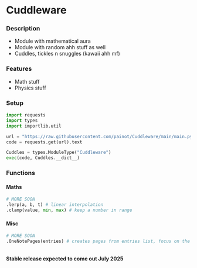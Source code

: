 # Cuddleware
### Description
- Module with mathematical aura
- Module with random ahh stuff as well
- Cuddles, tickles n snuggles (kawaii ahh mf)
  
### Features
- Math stuff
- Physics stuff

### Setup

```py
import requests
import types
import importlib.util

url = "https://raw.githubusercontent.com/painot/Cuddleware/main/main.py"
code = requests.get(url).text

Cuddles = types.ModuleType("Cuddleware")
exec(code, Cuddles.__dict__)
```

### Functions
#### Maths

```py
# MORE SOON
.lerp(a, b, t) # linear interpolation
.clamp(value, min, max) # keep a number in range
```

#### Misc

```py
# MORE SOON
.OneNotePages(entries) # creates pages from entries list, focus on the OneNote window
```

<br>
<b>Stable release expected to come out July 2025</b>
